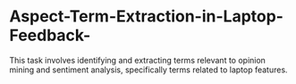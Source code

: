 # Aspect-Term-Extraction-in-Laptop-Feedback-
This task involves identifying and extracting terms relevant to opinion mining and sentiment analysis, specifically terms related to laptop features.
